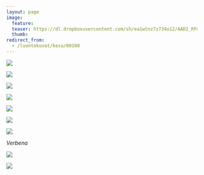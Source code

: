 ```yaml
---
layout: page
image:
  feature:
  teaser: https://dl.dropboxusercontent.com/sh/ea1wtnz7z734o12/AAD2_RFmYGFcx3sBcROU8RLoa/luontokuvat/kes%C3%A4/7/DS30640-245px.jpg
  thumb:
redirect_from:
  - /luontokuvat/kesa/00108
---
```


[![](https://dl.dropboxusercontent.com/sh/ea1wtnz7z734o12/AAACur1qJPZ5HKb6aU3Bt78na/luontokuvat/kes%C3%A4/7/DS30608-800px.jpg)](https://dl.dropboxusercontent.com/sh/ea1wtnz7z734o12/AABBECcIxylstAmVASdmXLTMa/luontokuvat/kes%C3%A4/7/DS30608.jpg)

[![](https://dl.dropboxusercontent.com/sh/ea1wtnz7z734o12/AAAqdVA2GX_GdBhobA_rM0HHa/luontokuvat/kes%C3%A4/7/DS30625-800px.jpg)](https://dl.dropboxusercontent.com/sh/ea1wtnz7z734o12/AADEtb77tIYlhMO0WJc54ngJa/luontokuvat/kes%C3%A4/7/DS30625.jpg)

[![](https://dl.dropboxusercontent.com/sh/ea1wtnz7z734o12/AAC5kHN5Qz004FzlWvMYujX8a/luontokuvat/kes%C3%A4/7/DS30628-800px.jpg)](https://dl.dropboxusercontent.com/sh/ea1wtnz7z734o12/AAAK45XCR0O6wf5gQC3OQ6YTa/luontokuvat/kes%C3%A4/7/DS30628.jpg)

[![](https://dl.dropboxusercontent.com/sh/ea1wtnz7z734o12/AABpuy4kLAj-CnDpSsFRoHW9a/luontokuvat/kes%C3%A4/7/DS30640-800px.jpg)](https://dl.dropboxusercontent.com/sh/ea1wtnz7z734o12/AABNsDy8KmqDm3jHt9yUbc0La/luontokuvat/kes%C3%A4/7/DS30640.jpg)

[![](https://dl.dropboxusercontent.com/sh/ea1wtnz7z734o12/AACcp0eQK26_tQzlNcZj0ZVBa/luontokuvat/kes%C3%A4/7/DS30642-800px.jpg)](https://dl.dropboxusercontent.com/sh/ea1wtnz7z734o12/AADoqFGwDkS_-xqW_0xKPLKXa/luontokuvat/kes%C3%A4/7/DS30642.jpg)

[![](https://dl.dropboxusercontent.com/sh/ea1wtnz7z734o12/AADyQBIF21uERenzkTb4wv8ea/luontokuvat/kes%C3%A4/7/DS30648-800px.jpg)](https://dl.dropboxusercontent.com/sh/ea1wtnz7z734o12/AABmXFYYzwKjc7Ci_dACzt9-a/luontokuvat/kes%C3%A4/7/DS30648.jpg)

[![](https://dl.dropboxusercontent.com/sh/ea1wtnz7z734o12/AABPEmzUzx-tOt8k_Nq3Y9fna/luontokuvat/kes%C3%A4/7/DS30685-800px.jpg)](https://dl.dropboxusercontent.com/sh/ea1wtnz7z734o12/AACwK57jsYkyxzcrP-mdFEhFa/luontokuvat/kes%C3%A4/7/DS30685.jpg)

*Verbena*

[![](https://dl.dropboxusercontent.com/sh/ea1wtnz7z734o12/AABO_AjfcQc9FBCJTPTCbs6Va/luontokuvat/kes%C3%A4/8/DS33655-800px.jpg)](https://dl.dropboxusercontent.com/sh/ea1wtnz7z734o12/AABkOALlHVV9-K5MxSUqi2Nsa/luontokuvat/kes%C3%A4/8/DS33655.jpg)

[![](https://dl.dropboxusercontent.com/sh/ea1wtnz7z734o12/AADEId8ghcwJR9_iFEfTRxNpa/luontokuvat/kes%C3%A4/8/DS33691-800px.jpg)](https://dl.dropboxusercontent.com/sh/ea1wtnz7z734o12/AAAVLXW79EMKz3WfU_6Ofd9Za/luontokuvat/kes%C3%A4/8/DS33691.jpg)
